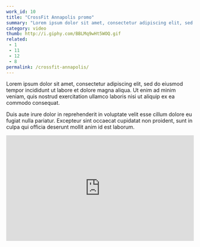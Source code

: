 ```yaml
---
work_id: 10
title: "CrossFit Annapolis promo"
summary: "Lorem ipsum dolor sit amet, consectetur adipiscing elit, sed do eiusmod tempor incididunt ut labore et dolore magna aliqua. Ut enim ad minim veniam, quis nostrud exercitation"
category: video
thumb: http://i.giphy.com/BBLMq9wHt5WOQ.gif
related:
 - 1
 - 11
 - 12
 - 8
permalink: /crossfit-annapolis/
---
```

<div class="fukol-grid">
  <div class="work__desc">
    <p>Lorem ipsum dolor sit amet, consectetur adipiscing elit, sed do eiusmod tempor incididunt ut labore et dolore magna aliqua. Ut enim ad minim veniam, quis nostrud exercitation ullamco laboris nisi ut aliquip ex ea commodo consequat.</p>
    <p>Duis aute irure dolor in reprehenderit in voluptate velit esse cillum dolore eu fugiat nulla pariatur. Excepteur sint occaecat cupidatat non proident, sunt in culpa qui officia deserunt mollit anim id est laborum.</p>
  </div>
  <div class="work__sample">
    <style>.embed-container { position: relative; padding-bottom: 56.35%; height: 0; overflow: hidden; max-width: 100%; } .embed-container iframe, .embed-container object, .embed-container embed { position: absolute; top: 0; left: 0; width: 100%; height: 100%; }</style><div class='embed-container'><iframe src='https://player.vimeo.com/video/121263331?color=c9ff23&title=0&byline=0&portrait=0' frameborder='0' webkitAllowFullScreen mozallowfullscreen allowFullScreen></iframe></div>
  </div>
</div>
